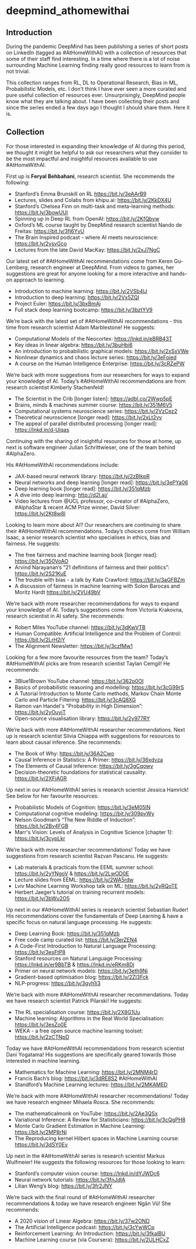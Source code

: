 # deepmind_athomewithai

## Introduction

During the pandemic DeepMind has been publishing a series of short posts on LinkedIn (tagged as #AtHomeWithAI) with a collection of resources that some of their staff find interesting. In a time where there is a lot of noise surrounding Machine Learning finding really good resources to learn from is not trivial.

This collection ranges from RL, DL to Operational Research, Bias in ML, Probabilistic Models, etc. I don't think I have ever seen a more curated and pure useful collection of resources ever. Unsurprisingly, DeepMind people know what they are talking about. I have been collecting their posts and since the series ended a few days ago I thought I should share them. Here it is.

## Collection

For those interested in expanding their knowledge of AI during this period, we thought it might be helpful to ask our researchers what they consider to be the most impactful and insightful resources available to use #AtHomeWithAI.

First up is **Feryal Behbahani**, research scientist. She recommends the following:

- Stanford’s Emma Brunskill on RL https://bit.ly/3eAArB9
- Lectures, slides and Colabs from khipu.ai: https://bit.ly/2KkDX4U
- Stanford’s Chelsea Finn on multi-task and meta-learning methods: https://bit.ly/3bowUUl
- Spinning up in Deep RL from OpenAI: https://bit.ly/2KfQbvw
- Oxford’s ML course taught by DeepMind research scientist Nando de Freitas: https://bit.ly/3fj6YvU
- The Brain Inspired podcast - where AI meets neuroscience: https://bit.ly/2ysvGco
- Lectures from the late David MacKay: https://bit.ly/2xJ7NgC

Our latest set of #AtHomeWithAI recommendations come from Keren Gu-Lemberg, research engineer at DeepMind. From videos to games, her suggestions are great for anyone looking for a more interactive and hands-on approach to learning.

- Introduction to machine learning: https://bit.ly/2VSb4lJ
- Introduction to deep learning: https://bit.ly/2Vx5ZQI
- Project Euler: https://bit.ly/3bxBmAj
- Full stack deep learning bootcamp: https://bit.ly/3bztYV9

We’re back with the latest set of #AtHomeWithAI recommendations - this time from research scientist Adam Marblestone! He suggests:

- Computational Models of the Neocortex: https://lnkd.in/eBRB43T
- Key ideas in linear algebra: https://bit.ly/3buHbi6
- An introduction to probabilistic graphical models: https://bit.ly/2xSxVWe
- Nonlinear dynamics and chaos lecture series: https://bit.ly/3eFoied
- A course on the Human Intelligence Enterprise: https://bit.ly/3cRZePW

We’re back with more suggestions from our researchers for ways to expand your knowledge of AI. Today’s #AtHomeWithAI recommendations are from research scientist Kimberly Stachenfeld!

- The Scientist in the Crib [longer listen]: https://adbl.co/2Wwp5pE
- Brains, minds & machines summer course: https://bit.ly/351M6V5
- Computational systems neuroscience series: https://bit.ly/2VzCez2
- Theoretical neuroscience [longer read]: https://bit.ly/2xLt2yv
- The appeal of parallel distributed processing [longer read]: https://lnkd.in/d-Uiqas

Continuing with the sharing of insightful resources for those at home, up next is software engineer Julian Schrittwieser, one of the team behind #AlphaZero.

His #AtHomeWithAI recommendations include:

- JAX-based neural network library: https://bit.ly/2zBIkpR
- Neural networks and deep learning [longer read]: https://bit.ly/3ePYa06
- Deep learning book [longer read]: https://bit.ly/351qMzb
- A dive into deep learning: http://d2l.ai/
- Video lectures from @UCL professor, co-creator of #AlphaZero, #AlphaStar & recent ACM Prize winner, David Silver: https://bit.ly/2Kt8w8l

Looking to learn more about AI? Our researchers are continuing to share their #AtHomeWithAI recommendations. Today’s choices come from William Isaac, a senior research scientist who specialises in ethics, bias and fairness. He suggests:

- The free fairness and machine learning book [longer read]: https://bit.ly/350VoAO
- Arvind Narayanan’s “21 definitions of fairness and their politics”: https://bit.ly/2S21KuE
- The trouble with bias - a talk by Kate Crawford: https://bit.ly/3aGFBZm
- A discussion of fairness in machine learning with Solon Barocas and Moritz Hardt https://bit.ly/2VU49bV

We’re back with more researcher recommendations for ways to expand your knowledge of AI. Today’s suggestions come from Victoria Krakovna, research scientist in AI safety. She recommends:

- Robert Miles YouTube channel: https://bit.ly/3dKwVTB
- Human Compatible: Artificial Intelligence and the Problem of Control: https://bit.ly/2LrH2jY
- The Alignment Newsletter: https://bit.ly/3czfMw1

Looking for a few more favourite resources from the team? Today’s #AtHomeWithAI picks are from research scientist Taylan Cemgil! He recommends:

- 3Blue1Brown YouTube channel: https://bit.ly/362p0OI
- Basics of probabilistic reasoning and modelling: https://bit.ly/3cG99rS
- A Tutorial Introduction to Monte Carlo methods, Markov Chain Monte Carlo and Particle Filtering: https://bit.ly/3cAQ8XG
- Ramon van Handel's "Probability in High Dimension”: https://bit.ly/2yOuyjT
- Open-source visualisation library: https://bit.ly/2y977RY

We’re back with more #AtHomeWithAI researcher recommendations. Next up is research scientist Silvia Chiappa with suggestions for resources to learn about causal inference. She recommends:

- The Book of Why: https://bit.ly/36A2Cwo
- Causal Inference in Statistics: A Primer: https://bit.ly/36xdvza
- The Elements of Causal Inference: https://bit.ly/3gCqowy
- Decision-theoretic foundations for statistical causality: https://bit.ly/2XFjAGR

Up next in our #AtHomeWithAI series is research scientist Jessica Hamrick! See below for her favourite resources:

- Probabilistic Models of Cognition: https://bit.ly/3eM05lN
- Computational cognitive modeling: https://bit.ly/309pvWy
- Nelson Goodman’s “The New Riddle of Induction”: https://bit.ly/2Bv4FGB
- Marr's Vision: Levels of Analysis in Cognitive Science [chapter 1]: https://bit.ly/3cypLkr

We’re back with more researcher recommendations! Today we have suggestions from research scientist Razvan Pascanu. He suggests:

- Lab materials & practicals from the EEML summer school: https://bit.ly/2yYNgoV & https://bit.ly/2LwOD0E
- Lecture slides from EEML: https://bit.ly/2WA5rdw
- Lviv Machine Learning Workshop talk on ML: https://bit.ly/2yRQoTE
- Herbert Jaeger’s tutorial on training recurrent models: https://bit.ly/3bWu2O5

Up next in our #AtHomeWithAI series is research scientist Sebastian Ruder! His recommendations cover the fundamentals of Deep Learning & have a specific focus on natural language processing. He suggests:

- Deep Learning Book: https://bit.ly/351qMzb
- Free code camp curated list: https://bit.ly/3erZEN4
- A Code-First Introduction to Natural Language Processing: https://bit.ly/3esFtP8
- Stanford resources on Natural Language Processing: https://lnkd.in/er9BbTB & https://lnkd.in/eRKm8Dj
- Primer on neural network models: https://bit.ly/3eth9Ni
- Gradient-based optimisation blog: https://bit.ly/2ZI3Fck
- NLP-progress: https://bit.ly/3gvh1i3

We’re back with more #AtHomeWithAI researcher recommendations. Today we have research scientist Patrick Pilarski! He suggests:

- The RL specialisation course: https://bit.ly/2X8G1Uu
- Machine learning: Algorithms in the Real World Specialisation: https://bit.ly/3esZo0E
- WEKA - a free open source machine learning toolset: https://bit.ly/2zCTNpD

Today we have #AtHomeWithAI recommendations from research scientist Dani Yogatama! His suggestions are specifically geared towards those interested in machine learning.

- Mathematics for Machine Learning: https://bit.ly/2MNM4rD
- Francis Bach’s blog: https://bit.ly/3dRE8S2 #AtHomeWithAI
- Standford’s Machine Learning lectures: https://bit.ly/2MKAMED

We’re back with more #AtHomeWithAI researcher recommendations! Today we have research engineer Mihaela Rosca. She recommends:

- The mathematicalmonk on YouTube: https://bit.ly/2Ae3QSx
- Variational Inference: A Review for Statisticians: https://bit.ly/3cQgPH8
- Monte Carlo Gradient Estimation in Machine Learning: https://bit.ly/2MP8rNi
- The Reproducing kernel Hilbert spaces in Machine Learning course: https://bit.ly/3dSY0Ev

Up next in the #AtHomeWithAI series is research scientist Markus Wulfmeier! He suggests the following resources for those looking to learn:

- Stanford’s computer vision course: https://lnkd.in/dYJWDc6
- Neural network tutorials: https://bit.ly/3fnJdlA
- Lilian Weng’s blog: https://bit.ly/3fr2JNY

We’re back with the final round of #AtHomeWithAI researcher recommendations & today we have research engineer Ngân Vũ! She recommends:

- A 2020 vision of Linear Algebra: https://bit.ly/37w2OND
- The Artificial Intelligence podcast: https://bit.ly/3cYwWCp
- Reinforcement Learning: An Introduction: https://bit.ly/3fkalBU
- Machine Learning course (via Coursera): https://bit.ly/2ULHCxZ

